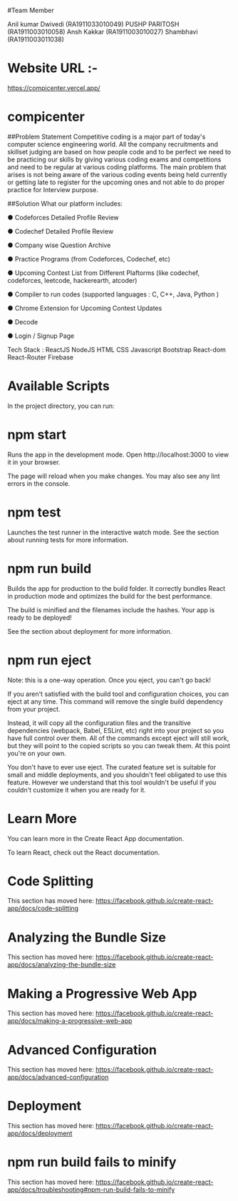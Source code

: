 #Team Member

Anil kumar Dwivedi (RA1911033010049)
PUSHP PARITOSH (RA1911003010058) 
Ansh Kakkar (RA1911003010027)
Shambhavi (RA1911003011038)

# Website URL :-
https://compicenter.vercel.app/

# compicenter
##Problem Statement
Competitive coding is a major part of today's computer science engineering world. All the company recruitments and skillset judging are based on how people code and to be perfect we need to be practicing our skills by giving various coding exams and competitions and need to be regular at various coding platforms. 
The main problem that arises is not being aware of the various coding events being held currently or getting late to register for the upcoming ones and not able to do proper practice for Interview purpose.


##Solution
What our platform includes:

●	Codeforces Detailed Profile Review

●	Codechef Detailed Profile Review

●	Company wise Question Archive

●	Practice Programs (from Codeforces, Codechef, etc)

●	Upcoming Contest List from Different Plaftorms (like codechef, codeforces, leetcode, hackerearth, atcoder)

●	Compiler to run codes (supported languages : C, C++, Java, Python )

●	Chrome Extension for Upcoming Contest Updates

●	 Decode

●	Login / Signup Page

Tech Stack :
ReactJS
NodeJS
HTML
CSS
Javascript
Bootstrap
React-dom
React-Router
Firebase


# Available Scripts
In the project directory, you can run:

# npm start
Runs the app in the development mode.
Open http://localhost:3000 to view it in your browser.

The page will reload when you make changes.
You may also see any lint errors in the console.

# npm test
Launches the test runner in the interactive watch mode.
See the section about running tests for more information.

# npm run build
Builds the app for production to the build folder.
It correctly bundles React in production mode and optimizes the build for the best performance.

The build is minified and the filenames include the hashes.
Your app is ready to be deployed!

See the section about deployment for more information.

# npm run eject
Note: this is a one-way operation. Once you eject, you can't go back!

If you aren't satisfied with the build tool and configuration choices, you can eject at any time. This command will remove the single build dependency from your project.

Instead, it will copy all the configuration files and the transitive dependencies (webpack, Babel, ESLint, etc) right into your project so you have full control over them. All of the commands except eject will still work, but they will point to the copied scripts so you can tweak them. At this point you're on your own.

You don't have to ever use eject. The curated feature set is suitable for small and middle deployments, and you shouldn't feel obligated to use this feature. However we understand that this tool wouldn't be useful if you couldn't customize it when you are ready for it.

# Learn More
You can learn more in the Create React App documentation.

To learn React, check out the React documentation.

# Code Splitting
This section has moved here: https://facebook.github.io/create-react-app/docs/code-splitting

# Analyzing the Bundle Size
This section has moved here: https://facebook.github.io/create-react-app/docs/analyzing-the-bundle-size

# Making a Progressive Web App
This section has moved here: https://facebook.github.io/create-react-app/docs/making-a-progressive-web-app

# Advanced Configuration
This section has moved here: https://facebook.github.io/create-react-app/docs/advanced-configuration

# Deployment
This section has moved here: https://facebook.github.io/create-react-app/docs/deployment

# npm run build fails to minify
This section has moved here: https://facebook.github.io/create-react-app/docs/troubleshooting#npm-run-build-fails-to-minify
